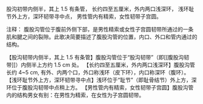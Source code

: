股沟初带内侧半，其上 1.5 有条管，
长约四至五厘米，外内两口浅深环，
浅环耻节外上方，深环韧带寻中点，
男性管内有精索，女性韧带子宫圆。

注释：
腹股沟管位于腹前外侧下部，是男性精索或女性子宫圆韧带所通过的一条肌和腱之间的裂隙。此歌决简要描述了腹股沟管的位置，内口、外口和管内通过的结构。

【股沟韧带内侧半，其上 1.5 有条管】腹股沟管位于“股沟韧带”（即[[腹股沟韧带]]）内侧半上方约 1.5 cm 处。
【长约四至五厘米，外内两口浅深环】腹股沟管长约 4~5 cm, 有外、内两个口，外口称浅环（皮下环），内口称深环（腹环）。
【浅环耻节外上方，深环韧带寻中点】浅环位于“耻节”（即耻骨结节）外上方，深环位于腹股沟韧带中点稍上方。
【男性管内有精索，女性韧带子宫圆】腹股沟管内的结构男女有别：在男性为精索，在女性为子宫圆韧带。